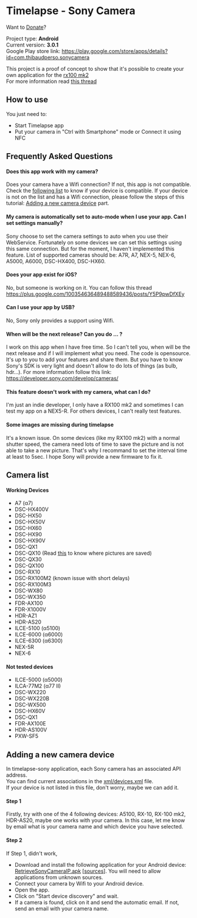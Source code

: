 Timelapse - Sony Camera
=======================

Want to [Donate](https://www.paypal.com/cgi-bin/webscr?cmd=_donations&business=LFFFQZD9UNKRC&lc=FR&item_name=Thibaud%20Michel&item_number=1&currency_code=EUR&bn=PP-DonationsBF%3abtn_donate_LG%2egif%3aNonHosted)?  

Project type: **Android**  
Current version: **3.0.1**  
Google Play store link: https://play.google.com/store/apps/details?id=com.thibaudperso.sonycamera  


This project is a proof of concept to show that it's possible to create your own application for the [rx100 mk2](http://www.sony.co.uk/product/dsc-r-series/dsc-rx100m2)  
For more information read [this thread](https://camera.developer.sony.com/common/forum/en/viewtopic.php?f=21&t=121&start=10#p361)

How to use
----------

You just need to:
* Start Timelapse app
* Put your camera in "Ctrl with Smartphone" mode or Connect it using NFC


Frequently Asked Questions
--------------------------

#### Does this app work with my camera?
Does your camera have a Wifi connection? If not, this app is not compatible.
Check the [following list](https://github.com/ThibaudM/timelapse-sony#cameras-list) to know if your device is compatible. If your device is not on the list and has a Wifi connection, please follow the steps of this tutorial: [Adding a new camera device](https://github.com/ThibaudM/timelapse-sony#adding-a-new-camera-device) part.

#### My camera is automatically set to auto-mode when I use your app. Can I set settings manually?
Sony choose to set the camera settings to auto when you use their WebService. Fortunately on some devices we can set this settings using this same connection. But for the moment, I haven't implemented this feature. List of supported cameras should be: A7R, A7, NEX-5, NEX-6, A5000, A6000, DSC-HX400, DSC-HX60.

#### Does your app exist for iOS?
No, but someone is working on it. You can follow this thread https://plus.google.com/100354636489488589436/posts/Y5P9pwDfXEy

#### Can I use your app by USB?
No, Sony only provides a support using Wifi.

#### When will be the next release? Can you do ... ?
I work on this app when I have free time. So I can't tell you, when will be the next release and if I will implement what you need. The code is opensource. It's up to you to add your features and share them. But you have to know Sony's SDK is very light and doesn't allow to do lots of things (as bulb, hdr...). For more information follow this link: https://developer.sony.com/develop/cameras/

#### This feature doesn't work with my camera, what can I do?
I'm just an indie developer, I only have a RX100 mk2 and sometimes I can test my app on a NEX5-R. For others devices, I can't really test features.

#### Some images are missing during timelapse
It's a known issue. On some devices (like my RX100 mk2) with a normal shutter speed, the camera need lots of time to save the picture and is not able to take a new picture. That's why I recommand to set the interval time at least to 5sec. I hope Sony will provide a new firmware to fix it.


Camera list
------------

#### Working Devices
* A7 (α7)
* DSC-HX400V
* DSC-HX50
* DSC-HX50V
* DSC-HX60
* DSC-HX90
* DSC-HX90V
* DSC-QX1
* DSC-QX10 (Read [this](https://us.en.kb.sony.com/app/answers/detail/a_id/43716/c/65,66/p/40096,90706,90707/) to know where pictures are saved)
* DSC-QX30
* DSC-QX100
* DSC-RX10
* DSC-RX100M2 (known issue with short delays)
* DSC-RX100M3
* DSC-WX80
* DSC-WX350
* FDR-AX100
* FDR-X1000V
* HDR-AZ1
* HDR-AS20
* ILCE-5100 (α5100)
* ILCE-6000 (α6000)
* ILCE-6300 (α6300)
* NEX-5R
* NEX-6


#### Not tested devices
* ILCE-5000 (α5000)
* ILCA-77M2 (α77 II)
* DSC-WX220
* DSC-WX220B
* DSC-WX500
* DSC-HX60V
* DSC-QX1
* FDR-AX100E
* HDR-AS100V
* PXW-SF5


Adding a new camera device
--------------------------

In timelapse-sony application, each Sony camera has an associated API address.  
You can find current associations in the [xml/devices.xml](https://github.com/ThibaudM/timelapse-sony/blob/master/app/src/main/res/xml/devices.xml) file.  
If your device is not listed in this file, don't worry, maybe we can add it.

#### Step 1
Firstly, try with one of the 4 following devices: A5100, RX-10, RX-100 mk2, HDR-AS20, maybe one works with your camera. In this case, let me know by email what is your camera name and which device you have selected.

#### Step 2
If Step 1, didn't work, 
* Download and install the following application for your Android device: [RetrieveSonyCameraIP.apk](http://thibaud-michel.com/timelapse/RetrieveSonyCameraIP.apk) [[sources](http://thibaud-michel.com/timelapse/RetrieveSonyCameraIP-src.zip)]. You will need to allow applications from unknown sources.
* Connect your camera by Wifi to your Android device.
* Open the app.
* Click on "Start device discovery" and wait.
* If a camera is found, click on it and send the automatic email. If not, send an email with your camera name.
